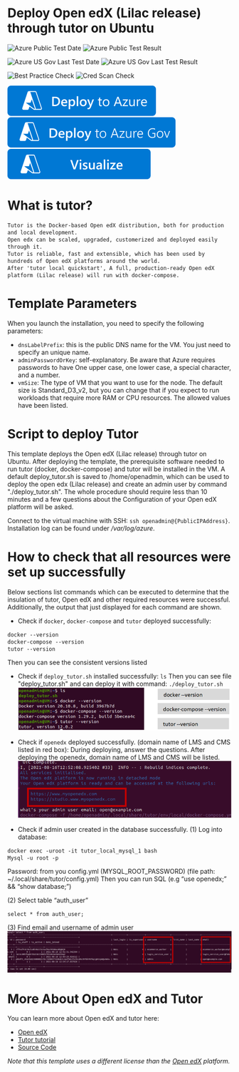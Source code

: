 # Deploy Open edX (Lilac release) through tutor on Ubuntu

![Azure Public Test Date](https://azurequickstartsservice.blob.core.windows.net/badges/application-workloads/opendx/openedx-devstack-ubuntu/PublicLastTestDate.svg)
![Azure Public Test Result](https://azurequickstartsservice.blob.core.windows.net/badges/application-workloads/opendx/openedx-devstack-ubuntu/PublicDeployment.svg)

![Azure US Gov Last Test Date](https://azurequickstartsservice.blob.core.windows.net/badges/application-workloads/opendx/openedx-devstack-ubuntu/FairfaxLastTestDate.svg)
![Azure US Gov Last Test Result](https://azurequickstartsservice.blob.core.windows.net/badges/application-workloads/opendx/openedx-devstack-ubuntu/FairfaxDeployment.svg)

![Best Practice Check](https://azurequickstartsservice.blob.core.windows.net/badges/application-workloads/opendx/openedx-devstack-ubuntu/BestPracticeResult.svg)
![Cred Scan Check](https://azurequickstartsservice.blob.core.windows.net/badges/application-workloads/opendx/openedx-devstack-ubuntu/CredScanResult.svg)

[![Deploy To Azure](https://raw.githubusercontent.com/Azure/azure-quickstart-templates/master/1-CONTRIBUTION-GUIDE/images/deploytoazure.svg?sanitize=true)](https://portal.azure.com/#create/Microsoft.Template/uri/https%3A%2F%2Fraw.githubusercontent.com%2FAzure%2Fazure-quickstart-templates%2Fmaster%2Fapplication-workloads%2Fopendx%2Fopenedx-devstack-ubuntu%2Fazuredeploy.json)  
[![Deploy To Azure US Gov](https://raw.githubusercontent.com/Azure/azure-quickstart-templates/master/1-CONTRIBUTION-GUIDE/images/deploytoazuregov.svg?sanitize=true)](https://portal.azure.us/#create/Microsoft.Template/uri/https%3A%2F%2Fraw.githubusercontent.com%2FAzure%2Fazure-quickstart-templates%2Fmaster%2Fapplication-workloads%2Fopendx%2Fopenedx-devstack-ubuntu%2Fazuredeploy.json)
[![Visualize](https://raw.githubusercontent.com/Azure/azure-quickstart-templates/master/1-CONTRIBUTION-GUIDE/images/visualizebutton.svg?sanitize=true)](http://armviz.io/#/?load=https%3A%2F%2Fraw.githubusercontent.com%2FAzure%2Fazure-quickstart-templates%2Fmaster%2Fapplication-workloads%2Fopendx%2Fopenedx-devstack-ubuntu%2Fazuredeploy.json)

# What is tutor?

```
Tutor is the Docker-based Open edX distribution, both for production and local development. 
Open edx can be scaled, upgraded, customerized and deployed easily through it. 
Tutor is reliable, fast and extensible, which has been used by hundreds of Open edX platforms around the world.
After 'tutor local quickstart', A full, production-ready Open edX platform (Lilac release) will run with docker-compose.
```
# Template Parameters

When you launch the installation, you need to specify the following parameters:

* `dnsLabelPrefix`: this is the public DNS name for the VM. You just need to specify an unique name.
* `adminPasswordOrKey`: self-explanatory. Be aware that Azure requires passwords to have One upper case, one lower case, a special character, and a number.
* `vmSize`: The type of VM that you want to use for the node. The default size is Standard_D3_v2, but you can change that if you expect to run workloads that require more RAM or CPU resources. The allowed values have been listed.

# Script to deploy Tutor

This template deploys the Open edX (Lilac release) through tutor on Ubuntu. After deploying the template, the prerequisite software needed to run tutor (docker, docker-compose) and tutor will be installed in the VM.
A default deploy_tutor.sh is saved to /home/openadmin, which can be used to deploy the open edx (Lilac release) and create an admin user by command "./deploy_tutor.sh". The whole procedure should require less than 10 minutes and a few questions about the Configuration of your Open edX platform will be asked. 

Connect to the virtual machine with SSH: `ssh openadmin@{PublicIPAddress}`. Installation log can be found under */var/log/azure*.

# How to check that all resources were set up successfully
Below sections list commands which can be executed to determine that the insulation of tutor, Open edX and other required resources were successful.
Additionally, the output that just displayed for each command are shown.

* Check if `docker`, `docker-compose` and `tutor` deployed successfully:
```
docker --version 
docker-compose --version 
tutor --version
```
Then you can see the consistent versions listed 

* Check if `deploy_tutor.sh` installed successfully:
`ls`
Then you can see file "deploy_tutor.sh" and can deploy it with command:
`./deploy_tutor.sh`
![version_check](images/version_check.png)

* Check if `openedx` deployed successfully. (domain name of LMS and CMS listed in red box):
During deploying, answer the questions. After deploying the openedx, domain name of LMS and CMS will be listed.  
![openedx_check](images/openedx_check.png)

* Check if admin user created in the database successfully.
(1) Log into database:
```
docker exec -uroot -it tutor_local_mysql_1 bash
Mysql -u root -p
```
Password: from you config.yml (MYSQL_ROOT_PASSWORD) 
(file path: ~/.local/share/tutor/config.yml)
Then you can run SQL (e.g “use openedx;” && “show database;”)

(2) Select table “auth_user”

```
select * from auth_user;
```
(3) Find email and username of admin user
![adminuser_check](images/adminuser_check.png)

 
# More About Open edX and Tutor

You can learn more about Open edX and tutor here:
- [Open edX](https://open.edx.org)
- [Tutor tutorial](https://docs.tutor.overhang.io/)
- [Source Code](https://github.com/edx/edx-platform)

*Note that this template uses a different license than the [Open edX](https://github.com/edx/edx-platform/blob/master/LICENSE) platform.*


